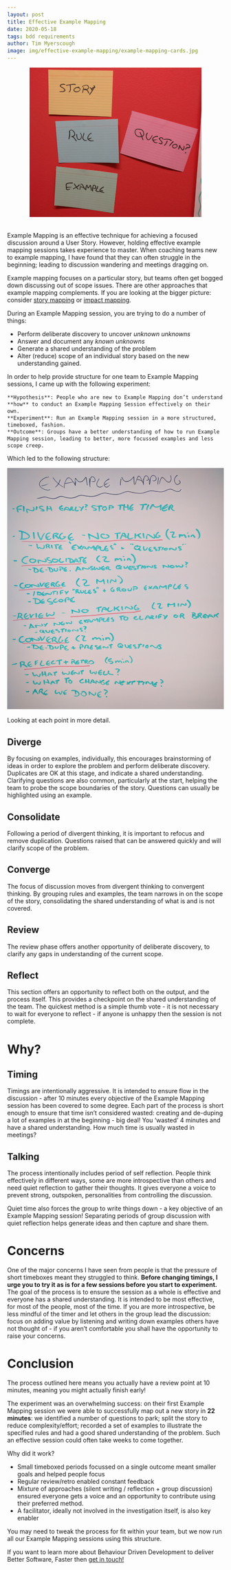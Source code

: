 ```yaml
---
layout: post
title: Effective Example Mapping
date: 2020-05-18
tags: bdd requirements
author: Tim Myerscough
image: img/effective-example-mapping/example-mapping-cards.jpg
---
```


<center><img src="/img/effective-example-mapping/example-mapping-cards.jpg" /></center>
<br/>

Example Mapping is an effective technique for achieving a focused discussion around a User Story. However, holding effective example mapping sessions takes experience to master. When coaching teams new to example mapping, I have found that they can often struggle in the beginning; leading to discussion wandering and meetings dragging on.

Example mapping focuses on a particular story, but teams often get bogged down discussing out of scope issues. There are other approaches that example mapping complements. If you are looking at the bigger picture: consider [story mapping](https://www.agilealliance.org/glossary/storymap/) or [impact mapping](https://www.impactmapping.org/).

During an Example Mapping session, you are trying to do a number of things:
* Perform deliberate discovery to uncover _unknown unknowns_
* Answer and document any _known unknowns_
* Generate a shared understanding of the problem
* Alter (reduce) scope of an individual story based on the new understanding gained.

In order to help provide structure for one team to Example Mapping sessions, I came up with
the following experiment:

    **Hypothesis**: People who are new to Example Mapping don’t understand **how** to conduct an Example Mapping Session effectively on their own.
    **Experiment**: Run an Example Mapping session in a more structured, timeboxed, fashion.
    **Outcome**: Groups have a better understanding of how to run Example Mapping session, leading to better, more focussed examples and less scope creep.

Which led to the following structure:

![Example mapping process](/img/effective-example-mapping/example-mapping-process.jpg)

Looking at each point in more detail.

## Diverge
By focusing on examples, individually, this encourages brainstorming of ideas in order to explore the problem and perform deliberate discovery.  Duplicates are OK at this stage, and indicate a shared understanding.  Clarifying questions are also common, particularly at the start, helping the team to probe the scope boundaries of the story.  Questions can usually be highlighted using an example. 

## Consolidate
Following a period of divergent thinking, it is important to refocus and remove duplication.  Questions raised that can be answered quickly and will clarify scope of the problem.

## Converge
The focus of discussion moves from divergent thinking to convergent thinking.  By grouping rules and examples, the team narrows in on the scope of the story, consolidating the shared understanding of what is and is not covered.

## Review
The review phase offers another opportunity of deliberate discovery, to clarify any gaps in understanding of the current scope.

## Reflect
This section offers an opportunity to reflect both on the output, and the process itself.  This provides a checkpoint on the shared understanding of the team.  The quickest method is a simple thumb vote - it is not necessary to wait for everyone to reflect - if anyone is unhappy then the session is not complete.

# Why? 

## Timing
Timings are intentionally aggressive.  It is intended to ensure flow in the discussion - after 10 minutes every objective of the Example Mapping session has been covered to some degree.  Each part of the process is short enough to ensure that time isn’t considered wasted: creating and de-duping a lot of examples in at the beginning - big deal!  You ‘wasted’ 4 minutes and have a shared understanding.  How much time is usually wasted in meetings?

## Talking
The process intentionally includes period of self reflection.  People think effectively in different ways, some are more introspective than others and need quiet reflection to gather their thoughts.  It gives everyone a voice to prevent strong, outspoken, personalities from controlling the discussion.

Quiet time also forces the group to write things down - a key objective of an Example Mapping session!  Separating periods of group discussion with quiet reflection helps generate ideas and then capture and share them.

# Concerns
One of the major concerns I have seen from people is that the pressure of short timeboxes meant they struggled to think.  **Before changing timings, I urge you to try it as is for a few sessions before you start to experiment.**  The goal of the process is to ensure the session as a whole is effective and everyone has a shared understanding.  It is intended to be most effective, for most of the people, most of the time.  If you are more introspective, be less mindful of the timer and let others in the group lead the discussion: focus on adding value by listening and writing down examples others have not thought of - if you aren’t comfortable you shall have the opportunity to raise your concerns.

# Conclusion
The process outlined here means you actually have a review point at 10 minutes, meaning you might actually finish early! 

The experiment was an overwhelming success: on their first Example Mapping session we were able to successfully map out a new story in **22 minutes**: we identified a number of questions to park; split the story to reduce complexity/effort; recorded a set of examples to illustrate the specified rules and had a good shared understanding of the problem.  Such an effective session could often take weeks to come together.

Why did it work?
* Small timeboxed periods focussed on a single outcome meant smaller goals and helped people focus
* Regular review/retro enabled constant feedback
* Mixture of approaches (silent writing / reflection + group discussion) ensured everyone gets a voice and an opportunity to contribute using their preferred method.
* A facilitator, ideally not involved in the investigation itself, is also key enabler

You may need to tweak the process for fit within your team, but we now run all our Example Mapping sessions using this structure.

If you want to learn more about Behaviour Driven Development to deliver Better Software, Faster then [get in touch!](https://www.mechanicalrock.io/lets-get-started)